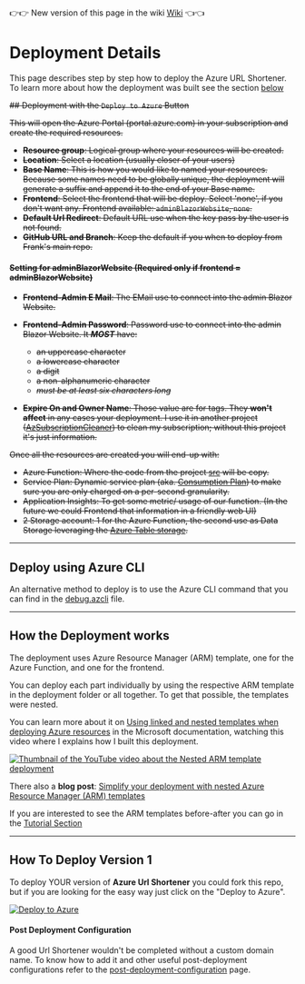 👉👉 New version of this page in the wiki [Wiki](https://github.com/FBoucher/AzUrlShortener/wiki/Deployment-with-the-Deploy-to-Azure-button) 👈👈

# Deployment Details

This page describes step by step how to deploy the Azure URL Shortener. To learn more  about how the deployment was built see the section [below](#how-the-deployment-works)

<s>## Deployment with the `Deploy to Azure` Button

This will open the Azure Portal (portal.azure.com) in your subscription and create the required resources.

- **Resource group**: Logical group where your resources will be created.
- **Location**: Select a location (usually closer of your users)
- **Base Name**: This is how you would like to named your resources. Because some names need to be globally unique, the deployment will generate a suffix and append it to the end of your Base name.
- **Frontend**: Select the frontend that will be deploy. Select 'none', if you don't want any. Frontend available: `adminBlazorWebsite`, `none`. 
- **Default Url Redirect**: Default URL use when the key pass by the user is not found.
- **GitHub URL and Branch**: Keep the default if you when to deploy from Frank's main repo. 

#### Setting for adminBlazorWebsite (Required only if frontend = adminBlazorWebsite)

- **Frontend-Admin E Mail**: The EMail use to connect into the admin Blazor Website.
- **Frontend-Admin Password**: Password use to connect into the admin Blazor Website. It **_MOST_** have:
  - an uppercase character
  - a lowercase character
  - a digit
  - a non-alphanumeric character 
  - _must be at least six characters long_


- **Expire On and Owner Name**: Those value are for tags. They **won't affect** in any cases your deployment. I use it in another project ([AzSubscriptionCleaner](https://github.com/FBoucher/AzSubscriptionCleaner)) to clean my subscription; without this project it's just information.

Once all the resources are created you will end-up with: 

- Azure Function: Where the code from the project [src](src) will be copy.
- Service Plan: Dynamic service plan (aka. [Consumption Plan](https://azure.microsoft.com/en-us/pricing/details/functions/?WT.mc_id=azurlshortener-github-frbouche)) to make sure you are only charged on a per-second granularity.
- Application Insights: To get some metric/ usage of our function. (In the future we could Frontend that information in a friendly web UI)
- 2 Storage account: 1 for the Azure Function, the second use as Data Storage leveraging the [Azure Table storage](https://azure.microsoft.com/en-us/services/storage/tables/?WT.mc_id=azurlshortener-github-frbouche).
  </s>

---


## Deploy using Azure CLI

An alternative method to deploy is to use the Azure CLI command that you can find in the [debug.azcli](deployment/debug.azcli) file.


---


## How the Deployment works

The deployment uses Azure Resource Manager (ARM) template, one for the Azure Function, and one for the frontend. 

You can deploy each part individually by using the respective ARM template in the deployment folder or all together. To get that possible, the templates were nested. 

You can learn more about it on [Using linked and nested templates when deploying Azure resources](https://c5m.ca/nestedARM) in the Microsoft documentation, watching this video where I explains how I built this deployment.

[![Thumbnail of the YouTube video about the Nested ARM template deployment][Episode60_EN]](https://youtu.be/IePDTQk6Bz8)

There also a **blog post**: [Simplify your deployment with nested Azure Resource Manager (ARM) templates](http://www.frankysnotes.com/2020/05/simplify-your-deployment-with-nested.html)

If you are interested to see the ARM templates before-after you can go in the [Tutorial Section](tutorials/optional-arm/Howto.md)

---

## How To Deploy Version 1

To deploy YOUR version of **Azure Url Shortener** you could fork this repo, but if you are looking for the easy way just click on the "Deploy to Azure".

[![Deploy to Azure](https://aka.ms/deploytoazurebutton)](https://portal.azure.com/?WT.mc_id=dotnet-0000-frbouche#create/Microsoft.Template/uri/https%3A%2F%2Fraw.githubusercontent.com%2FFBoucher%2FAzUrlShortener%2Fmain-v1%2Fdeployment%2FazureDeploy.json)



#### Post Deployment Configuration

A good Url Shortener wouldn't be completed without a custom domain name. To know how to add it and other useful post-deployment configurations refer to the [post-deployment-configuration](https://github.com/FBoucher/AzUrlShortener/blob/main-v1/post-deployment-configuration.md) page.

[createARM]: ../medias/createARM.png
[ArmResult]: ../medias/ArmResult.png
[Episode60_EN]: ../medias/Episode60_EN.png
